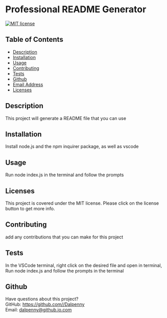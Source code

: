 # Professional README Generator

  [![MIT license](https://img.shields.io/badge/License-MIT-blue.svg)](https://lbesson.mit-license.org/)

  ## Table of Contents
  * [Description](#description)
  * [Installation](#installation)
  * [Usage](#usage)
  * [Contributing](#contributing)
  * [Tests](#tests)
  * [Github](#github)
  * [Email Address](#email)
  * [Licenses](#licenses)

  
  ## Description
  This project will generate a README file that you can use

  ## Installation
  Install node.js and the npm inquirer package, as well as vscode

  ## Usage
  Run node index.js in the terminal and follow the prompts
  ## Licenses
  This project is covered under the MIT license. Please click on the license button to get more info.
  
  ## Contributing
  add any contributions that you can make for this project
  
  ## Tests
  In the VSCode terminal, right click on the desired file and open in terminal, Run node index.js and follow the prompts in the terminal
  
  ## Github
  Have questions about this project?  
  GitHub: https://github.com//Dalpenny  
  Email: dalpenny@github.io.com

